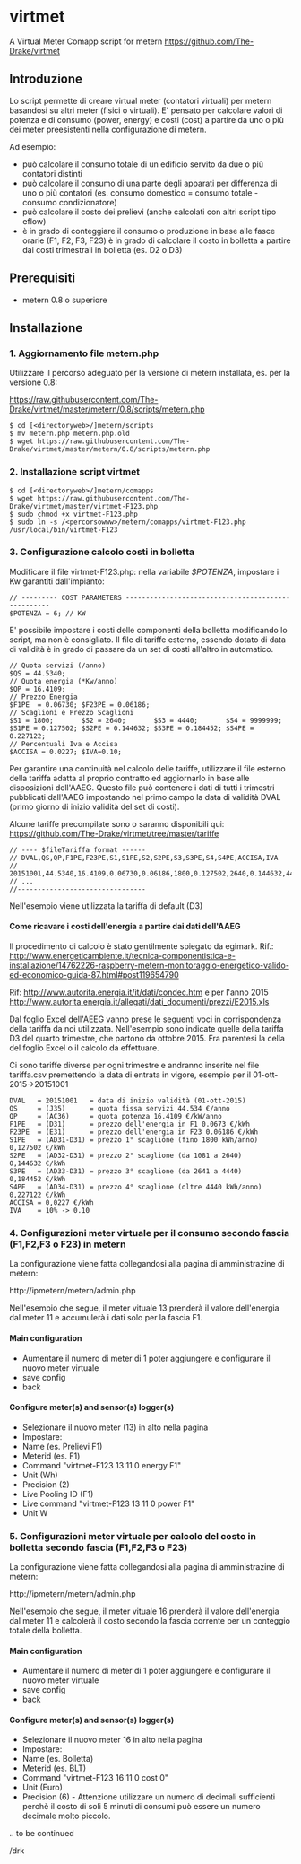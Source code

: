 # virtmet
A Virtual Meter Comapp script for metern
https://github.com/The-Drake/virtmet

## Introduzione

Lo script permette di creare virtual meter (contatori virtuali) per metern basandosi su altri meter (fisici o virtuali). E' pensato per calcolare valori di potenza e di consumo (power, energy) e costi (cost) a partire da uno o più dei meter preesistenti nella configurazione di metern.

Ad esempio:
* può calcolare il consumo totale di un edificio servito da due o più contatori distinti
* può calcolare il consumo di una parte degli apparati per differenza di uno o più contatori (es. consumo domestico = consumo totale - consumo condizionatore)
* può calcolare il costo dei prelievi (anche calcolati con altri script tipo eflow)
* è in grado di conteggiare il consumo o produzione in base alle fasce orarie (F1, F2, F3, F23)
è in grado di calcolare il costo in bolletta a partire dai costi trimestrali in bolletta (es. D2 o D3)

## Prerequisiti

* metern 0.8 o superiore

## Installazione

### 1. Aggiornamento file metern.php

Utilizzare il percorso adeguato per la versione di metern installata, es. per
la versione 0.8:

https://raw.githubusercontent.com/The-Drake/virtmet/master/metern/0.8/scripts/metern.php

```
$ cd [<directoryweb>/]metern/scripts
$ mv metern.php metern.php.old
$ wget https://raw.githubusercontent.com/The-Drake/virtmet/master/metern/0.8/scripts/metern.php
```

### 2. Installazione script virtmet

```
$ cd [<directoryweb>/]metern/comapps
$ wget https://raw.githubusercontent.com/The-Drake/virtmet/master/virtmet-F123.php
$ sudo chmod +x virtmet-F123.php
$ sudo ln -s /<percorsowww>/metern/comapps/virtmet-F123.php /usr/local/bin/virtmet-F123
```

### 3. Configurazione calcolo costi in bolletta

Modificare il file virtmet-F123.php: nella variabile *$POTENZA*, impostare i Kw
garantiti dall'impianto:

```
// --------- COST PARAMETERS ---------------------------------------------------
$POTENZA = 6; // KW
```

E' possibile impostare i costi delle componenti della bolletta modificando lo script, ma non è consigliato. Il file di tariffe esterno, essendo dotato di data di validità è in grado di passare da un set di costi all'altro in automatico. 

```
// Quota servizi (/anno)
$QS = 44.5340;
// Quota energia (*Kw/anno)
$QP = 16.4109;
// Prezzo Energia
$F1PE  = 0.06730; $F23PE = 0.06186;
// Scaglioni e Prezzo Scaglioni 
$S1 = 1800;       $S2 = 2640;       $S3 = 4440;       $S4 = 9999999;
$S1PE = 0.127502; $S2PE = 0.144632; $S3PE = 0.184452; $S4PE = 0.227122;
// Percentuali Iva e Accisa
$ACCISA = 0.0227; $IVA=0.10;
```

Per garantire una continuità nel calcolo delle tariffe, utilizzare il file esterno della tariffa adatta al proprio contratto ed aggiornarlo in base alle disposizioni dell'AAEG. Questo file può contenere i dati di tutti i trimestri pubblicati dall'AAEG impostando nel primo campo la data di validità DVAL (primo giorno di inizio validità del set di costi).

Alcune tariffe precompilate sono o saranno disponibili qui: 
https://github.com/The-Drake/virtmet/tree/master/tariffe

```
// ---- $fileTariffa format ------
// DVAL,QS,QP,F1PE,F23PE,S1,S1PE,S2,S2PE,S3,S3PE,S4,S4PE,ACCISA,IVA
// 20151001,44.5340,16.4109,0.06730,0.06186,1800,0.127502,2640,0.144632,4440,0.184452,99999999,0.227122,0.0227,0.10
// ...
//--------------------------------
```
Nell'esempio viene utilizzata la tariffa di default (D3)

#### Come ricavare i costi dell'energia a partire dai dati dell'AAEG

Il procedimento di calcolo è stato gentilmente spiegato da egimark. Rif.:
http://www.energeticambiente.it/tecnica-componentistica-e-installazione/14762226-raspberry-metern-monitoraggio-energetico-valido-ed-economico-guida-87.html#post119654790

Rif: http://www.autorita.energia.it/it/dati/condec.htm
        e per l'anno 2015
     http://www.autorita.energia.it/allegati/dati_documenti/prezzi/E2015.xls

Dal foglio Excel dell'AEEG vanno prese le seguenti voci in corrispondenza della tariffa da noi utilizzata. Nell'esempio sono indicate quelle della tariffa D3 del quarto trimestre, che partono da ottobre 2015. Fra parentesi la cella del foglio Excel o il calcolo da effettuare.

Ci sono tariffe diverse per ogni trimestre e andranno inserite nel file tariffa.csv premettendo la data di entrata in vigore, esempio per il 01-ott-2015->20151001

```
DVAL   = 20151001   = data di inizio validità (01-ott-2015)
QS     = (J35)      = quota fissa servizi 44.534 €/anno
QP     = (AC36)     = quota potenza 16.4109 €/kW/anno 
F1PE   = (D31)      = prezzo dell'energia in F1 0.0673 €/kWh
F23PE  = (E31)      = prezzo dell'energia in F23 0.06186 €/kWh                 
S1PE   = (AD31-D31) = prezzo 1° scaglione (fino 1800 kWh/anno)  0,127502 €/kWh 
S2PE   = (AD32-D31) = prezzo 2° scaglione (da 1081 a 2640)      0,144632 €/kWh
S3PE   = (AD33-D31) = prezzo 3° scaglione (da 2641 a 4440)      0,184452 €/kWh
S4PE   = (AD34-D31) = prezzo 4° scaglione (oltre 4440 kWh/anno) 0,227122 €/kWh
ACCISA = 0,0227 €/kWh
IVA    = 10% -> 0.10
```

### 4. Configurazioni meter virtuale per il consumo secondo fascia (F1,F2,F3 o F23) in metern

La configurazione viene fatta collegandosi alla pagina di amministrazine di  metern:

http://ipmetern/metern/admin.php

Nell'esempio che segue, il meter vituale 13 prenderà il valore dell'energia dal meter 11 e accumulerà i dati solo per la fascia F1.

#### Main configuration
* Aumentare il numero di meter di 1 poter aggiungere e configurare il nuovo meter virtuale
* save config
* back

#### Configure meter(s) and sensor(s) logger(s)
* Selezionare il nuovo meter (13) in alto nella pagina
* Impostare:
 * Name (es. Prelievi F1)
 * Meterid (es. F1)
 * Command "virtmet-F123 13 11 0 energy F1"
 * Unit (Wh)
 * Precision (2)
 * Live Pooling ID (F1)
 * Live command "virtmet-F123 13 11 0 power F1"
 * Unit W  

### 5. Configurazioni meter virtuale per calcolo del costo in bolletta secondo fascia (F1,F2,F3 o F23)

La configurazione viene fatta collegandosi alla pagina di amministrazine di  metern:

http://ipmetern/metern/admin.php

Nell'esempio che segue, il meter vituale 16 prenderà il valore dell'energia dal meter 11 e calcolerà il costo secondo la fascia corrente per un conteggio totale della bolletta.

#### Main configuration
* Aumentare il numero di meter di 1 poter aggiungere e configurare il nuovo meter virtuale
* save config
* back

#### Configure meter(s) and sensor(s) logger(s)
* Selezionare il nuovo meter 16 in alto nella pagina
* Impostare:
 * Name (es. Bolletta)
 * Meterid (es. BLT)
 * Command "virtmet-F123 16 11 0 cost 0"
 * Unit (Euro)
 * Precision (6) - Attenzione utilizzare un numero di decimali sufficienti perchè il costo di soli 5 minuti di consumi può essere un numero decimale molto piccolo.
 
.. to be continued

/drk